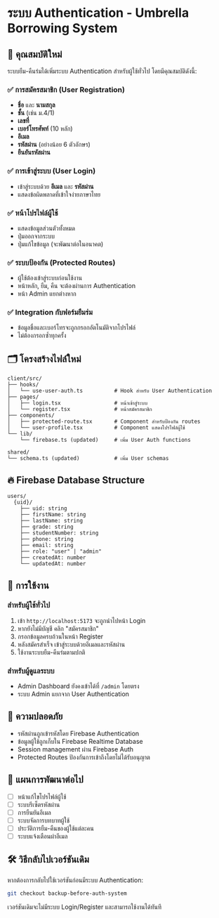 # ระบบ Authentication - Umbrella Borrowing System

## 🔐 คุณสมบัติใหม่

ระบบยืม-คืนร่มได้เพิ่มระบบ Authentication สำหรับผู้ใช้ทั่วไป โดยมีคุณสมบัติดังนี้:

### ✅ การสมัครสมาชิก (User Registration)
- **ชื่อ** และ **นามสกุล**
- **ชั้น** (เช่น ม.4/1)
- **เลขที่**
- **เบอร์โทรศัพท์** (10 หลัก)
- **อีเมล**
- **รหัสผ่าน** (อย่างน้อย 6 ตัวอักษร)
- **ยืนยันรหัสผ่าน**

### ✅ การเข้าสู่ระบบ (User Login)
- เข้าสู่ระบบด้วย **อีเมล** และ **รหัสผ่าน**
- แสดงข้อผิดพลาดที่เข้าใจง่ายภาษาไทย

### ✅ หน้าโปรไฟล์ผู้ใช้
- แสดงข้อมูลส่วนตัวทั้งหมด
- ปุ่มออกจากระบบ
- ปุ่มแก้ไขข้อมูล (จะพัฒนาต่อในอนาคต)

### ✅ ระบบป้องกัน (Protected Routes)
- ผู้ใช้ต้องเข้าสู่ระบบก่อนใช้งาน
- หน้าหลัก, ยืม, คืน จะต้องผ่านการ Authentication
- หน้า Admin แยกต่างหาก

### ✅ Integration กับฟอร์มยืมร่ม
- ข้อมูลชื่อและเบอร์โทรจะถูกกรอกอัตโนมัติจากโปรไฟล์
- ไม่ต้องกรอกซ้ำทุกครั้ง

## 🗂️ โครงสร้างไฟล์ใหม่

```
client/src/
├── hooks/
│   └── use-user-auth.ts          # Hook สำหรับ User Authentication
├── pages/
│   ├── login.tsx                 # หน้าเข้าสู่ระบบ
│   └── register.tsx              # หน้าสมัครสมาชิก
├── components/
│   ├── protected-route.tsx       # Component สำหรับป้องกัน routes
│   └── user-profile.tsx          # Component แสดงโปรไฟล์ผู้ใช้
└── lib/
    └── firebase.ts (updated)     # เพิ่ม User Auth functions

shared/
└── schema.ts (updated)           # เพิ่ม User schemas
```

## 🔥 Firebase Database Structure

```
users/
  {uid}/
    ├── uid: string
    ├── firstName: string
    ├── lastName: string
    ├── grade: string
    ├── studentNumber: string
    ├── phone: string
    ├── email: string
    ├── role: "user" | "admin"
    ├── createdAt: number
    └── updatedAt: number
```

## 🚀 การใช้งาน

### สำหรับผู้ใช้ทั่วไป
1. เข้า `http://localhost:5173` จะถูกนำไปหน้า Login
2. หากยังไม่มีบัญชี คลิก "สมัครสมาชิก"
3. กรอกข้อมูลครบถ้วนในหน้า Register
4. หลังสมัครสำเร็จ เข้าสู่ระบบด้วยอีเมลและรหัสผ่าน
5. ใช้งานระบบยืม-คืนร่มตามปกติ

### สำหรับผู้ดูแลระบบ
- Admin Dashboard ยังคงเข้าได้ที่ `/admin` โดยตรง
- ระบบ Admin แยกจาก User Authentication

## 🔐 ความปลอดภัย

- รหัสผ่านถูกเข้ารหัสโดย Firebase Authentication
- ข้อมูลผู้ใช้ถูกเก็บใน Firebase Realtime Database
- Session management ผ่าน Firebase Auth
- Protected Routes ป้องกันการเข้าถึงโดยไม่ได้รับอนุญาต

## 🎯 แผนการพัฒนาต่อไป

- [ ] หน้าแก้ไขโปรไฟล์ผู้ใช้
- [ ] ระบบรีเซ็ตรหัสผ่าน
- [ ] การยืนยันอีเมล
- [ ] ระบบจัดการบทบาทผู้ใช้
- [ ] ประวัติการยืม-คืนของผู้ใช้แต่ละคน
- [ ] ระบบแจ้งเตือนผ่าอีเมล

## 🛠️ วิธีกลับไปเวอร์ชันเดิม

หากต้องการกลับไปใช้เวอร์ชันก่อนมีระบบ Authentication:

```bash
git checkout backup-before-auth-system
```

เวอร์ชันเดิมจะไม่มีระบบ Login/Register และสามารถใช้งานได้ทันที
